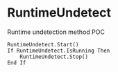 # RuntimeUndetect
Runtime undetection method POC
```vb.net
RuntimeUndetect.Start()
If RuntimeUndetect.IsRunning Then
	RuntimeUndetect.Stop()
End If
```
